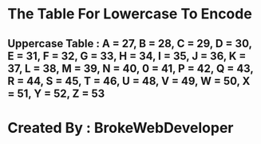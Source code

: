# The Table For Lowercase To Encode
## Uppercase Table : A = 27, B = 28, C = 29, D = 30, E = 31, F = 32, G = 33, H = 34, I = 35, J = 36, K = 37, L = 38, M = 39, N = 40, 0 = 41, P = 42, Q = 43, R = 44, S = 45, T = 46, U = 48, V = 49, W = 50, X = 51, Y = 52, Z = 53
# Created By : BrokeWebDeveloper
